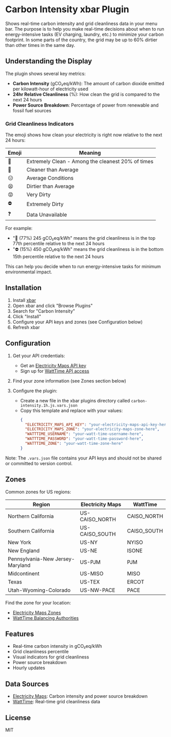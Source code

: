 # Carbon Intensity xbar Plugin

Shows real-time carbon intensity and grid cleanliness data in your menu bar.  The purpose is to help you make real-time decisions about when to run energy-intensive tasks (EV charging, laundry, etc.) to minimize your carbon footprint.  In some parts of the country, the grid may be up to 60% dirtier than other times in the same day.

## Understanding the Display

The plugin shows several key metrics:
- **Carbon Intensity** (gCO₂eq/kWh): The amount of carbon dioxide emitted per kilowatt-hour of electricity used
- **24hr Relative Cleanliness** (%): How clean the grid is compared to the next 24 hours
- **Power Source Breakdown**: Percentage of power from renewable and fossil fuel sources

### Grid Cleanliness Indicators

The emoji shows how clean your electricity is right now relative to the next 24 hours:

| Emoji | Meaning |
|-------|---------|
| 🌿 | Extremely Clean - Among the cleanest 20% of times |
| 🌱 | Cleaner than Average |
| 😑 | Average Conditions |
| 😫 | Dirtier than Average |
| 😡 | Very Dirty |
| ⛔ | Extremely Dirty |
| ❓ | Data Unavailable |

For example:
- "🌿 (77%) 245 gCO₂eq/kWh" means the grid cleanliness is in the top 77th percentile relative to the next 24 hours
- "⛔ (15%) 450 gCO₂eq/kWh" means the grid cleanliness is in the bottom 15th percentile relative to the next 24 hours

This can help you decide when to run energy-intensive tasks for minimum environmental impact.

## Installation

1. Install [xbar](https://xbarapp.com/)
2. Open xbar and click "Browse Plugins"
3. Search for "Carbon Intensity"
4. Click "Install"
5. Configure your API keys and zones (see Configuration below)
6. Refresh xbar

## Configuration

1. Get your API credentials:
   - Get an [Electricity Maps API key](https://api-portal.electricitymaps.com/signup)
   - Sign up for [WattTime API access](https://www.watttime.org/api-documentation/#register-new-user)

2. Find your zone information (see Zones section below)

3. Configure the plugin:
   - Create a new file in the xbar plugins directory called `carbon-intensity.1h.js.vars.json`
   - Copy this template and replace with your values:
     ```json
     {
       "ELECTRICITY_MAPS_API_KEY": "your-electricity-maps-api-key-here",
       "ELECTRICITY_MAPS_ZONE": "your-electricity-maps-zone-here",
       "WATTTIME_USERNAME": "your-watt-time-username-here",
       "WATTTIME_PASSWORD": "your-watt-time-password-here",
       "WATTTIME_ZONE": "your-watt-time-zone-here"
     }
     ```

Note: The `.vars.json` file contains your API keys and should not be shared or committed to version control.

## Zones
Common zones for US regions:

| Region | Electricity Maps | WattTime |
|--------|-----------------|-----------|
| Northern California | US-CAISO_NORTH | CAISO_NORTH |
| Southern California | US-CAISO_SOUTH | CAISO_SOUTH |
| New York | US-NY | NYISO |
| New England | US-NE | ISONE |
| Pennsylvania-New Jersey-Maryland | US-PJM | PJM |
| Midcontinent | US-MISO | MISO |
| Texas | US-TEX | ERCOT |
| Utah-Wyoming-Colorado | US-NW-PACE | PACE |

Find the zone for your location:
- [Electricity Maps Zones](https://static.electricitymaps.com/api/docs/index.html#zones)
- [WattTime Balancing Authorities](https://www.watttime.org/api-documentation/#ba-from-location)

## Features
- Real-time carbon intensity in gCO₂eq/kWh
- Grid cleanliness percentile
- Visual indicators for grid cleanliness
- Power source breakdown
- Hourly updates

## Data Sources
- [Electricity Maps](https://www.electricitymaps.com/): Carbon intensity and power source breakdown
- [WattTime](https://www.watttime.org/): Real-time grid cleanliness data

## License
MIT